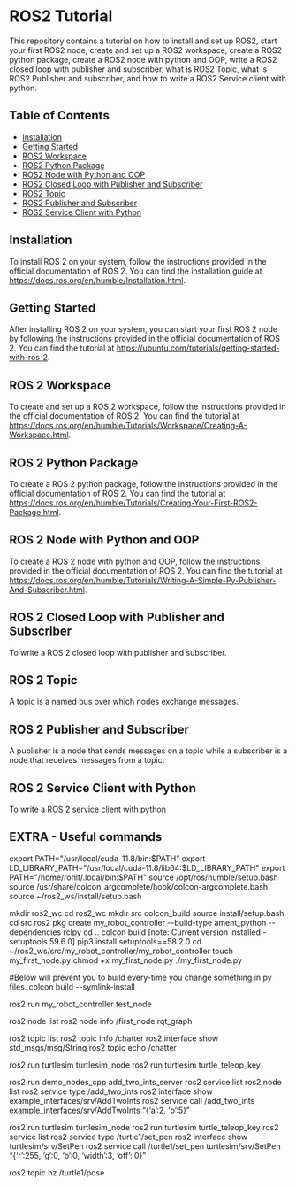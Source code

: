 # ROS2 Tutorial

This repository contains a tutorial on how to install and set up ROS2, start your first ROS2 node, create and set up a ROS2 workspace, create a ROS2 python package, create a ROS2 node with python and OOP, write a ROS2 closed loop with publisher and subscriber, what is ROS2 Topic, what is ROS2 Publisher and subscriber, and how to write a ROS2 Service client with python.

## Table of Contents

- [Installation](#installation)
- [Getting Started](#getting-started)
- [ROS2 Workspace](#ros2-workspace)
- [ROS2 Python Package](#ros2-python-package)
- [ROS2 Node with Python and OOP](#ros2-node-with-python-and-oop)
- [ROS2 Closed Loop with Publisher and Subscriber](#ros2-closed-loop-with-publisher-and-subscriber)
- [ROS2 Topic](#ros2-topic)
- [ROS2 Publisher and Subscriber](#ros2-publisher-and-subscriber)
- [ROS2 Service Client with Python](#ros2-service-client-with-python)

## Installation

To install ROS 2 on your system, follow the instructions provided in the official documentation of ROS 2. You can find the installation guide at https://docs.ros.org/en/humble/Installation.html.

## Getting Started

After installing ROS 2 on your system, you can start your first ROS 2 node by following the instructions provided in the official documentation of ROS 2. You can find the tutorial at https://ubuntu.com/tutorials/getting-started-with-ros-2.

## ROS 2 Workspace

To create and set up a ROS 2 workspace, follow the instructions provided in the official documentation of ROS 2. You can find the tutorial at https://docs.ros.org/en/humble/Tutorials/Workspace/Creating-A-Workspace.html.

## ROS 2 Python Package

To create a ROS 2 python package, follow the instructions provided in the official documentation of ROS 2. You can find the tutorial at https://docs.ros.org/en/humble/Tutorials/Creating-Your-First-ROS2-Package.html.

## ROS 2 Node with Python and OOP

To create a ROS 2 node with python and OOP, follow the instructions provided in the official documentation of ROS 2. You can find the tutorial at https://docs.ros.org/en/humble/Tutorials/Writing-A-Simple-Py-Publisher-And-Subscriber.html.

## ROS 2 Closed Loop with Publisher and Subscriber

To write a ROS 2 closed loop with publisher and subscriber.

## ROS 2 Topic

A topic is a named bus over which nodes exchange messages.

## ROS 2 Publisher and Subscriber

A publisher is a node that sends messages on a topic while a subscriber is a node that receives messages from a topic.

## ROS 2 Service Client with Python

To write a ROS 2 service client with python


## EXTRA - Useful commands

export PATH="/usr/local/cuda-11.8/bin:$PATH"
export LD_LIBRARY_PATH="/usr/local/cuda-11.8/lib64:$LD_LIBRARY_PATH"
export PATH="/home/rohit/.local/bin:$PATH"
source /opt/ros/humble/setup.bash
source /usr/share/colcon_argcomplete/hook/colcon-argcomplete.bash
source ~/ros2_ws/install/setup.bash

mkdir ros2_wc
cd ros2_wc
mkdir src
colcon_build
source install/setup.bash
cd src
ros2 pkg create my_robot_controller --build-type ament_python --dependencies rclpy
cd ..
colcon build
[note: Current version installed - setuptools  59.6.0]
pip3 install setuptools==58.2.0
cd ~/ros2_ws/src/my_robot_controller/my_robot_controller 
touch my_first_node.py
chmod +x my_first_node.py
./my_first_node.py

#Below will prevent you to build every-time you change something in py files.
colcon build --symlink-install 

ros2 run my_robot_controller test_node

ros2 node list
ros2 node info /first_node
rqt_graph

ros2 topic list
ros2 topic info /chatter
ros2 interface show std_msgs/msg/String
ros2 topic echo /chatter

ros2 run turtlesim  turtlesim_node
ros2 run turtlesim turtle_teleop_key

ros2 run demo_nodes_cpp add_two_ints_server
ros2 service list
ros2 node list
ros2 service type /add_two_ints
ros2 interface show example_interfaces/srv/AddTwoInts
ros2 service call /add_two_ints example_interfaces/srv/AddTwoInts “{‘a’:2, ‘b’:5}”

ros2 run turtlesim turtlesim_node
ros2 run turtlesim turtle_teleop_key
ros2 service list
ros2 service type /turtle1/set_pen
ros2 interface show turtlesim/srv/SetPen
ros2 service call /turtle1/set_pen turtlesim/srv/SetPen “{‘r’:255, ‘g’:0, ‘b’:0, ‘width’:3, ‘off’: 0}”

ros2 topic hz /turtle1/pose
